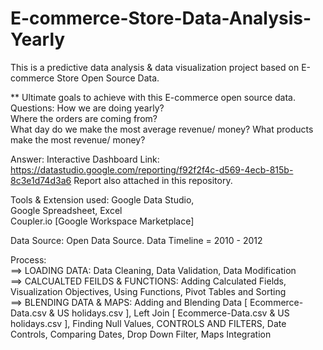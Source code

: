 # E-commerce-Store-Data-Analysis-Yearly

This is a predictive data analysis & data visualization project based on E-commerce Store Open Source Data. 

** Ultimate goals to achieve with this E-commerce open source data.   
Questions:
How we are doing yearly?  
Where the orders are coming from?  
What day do we make the most average revenue/ money?
What products make the most revenue/ money? 

Answer:
Interactive Dashboard Link: https://datastudio.google.com/reporting/f92f2f4c-d569-4ecb-815b-8c3e1d74d3a6 
Report also attached in this repository.

Tools &amp; Extension used: 
Google Data Studio,  
Google Spreadsheet, Excel  
Coupler.io [Google Workspace Marketplace] 

Data Source: Open Data Source. 
Data Timeline = 2010 - 2012  

Process:   
==> LOADING DATA: Data Cleaning, Data Validation,  Data Modification   
==> CALCUALTED FEILDS &amp; FUNCTIONS: Adding Calculated Fields, Visualization Objectives, Using Functions, Pivot Tables and Sorting  
==> BLENDING DATA &amp; MAPS: Adding and Blending Data [ Ecommerce-Data.csv &amp; US holidays.csv ], Left Join [ Ecommerce-Data.csv &amp; US holidays.csv ], Finding Null Values, CONTROLS AND FILTERS, Date Controls, Comparing Dates, Drop Down Filter, Maps Integration   


 
